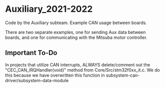 # Auxiliary_2021-2022
Code by the Auxiliary subteam.
Example CAN usage between boards.

There are two separate examples, one for sending Aux data between boards,
and one for communicating with the Mitsuba motor controller.

## Important To-Do
In projects that utilize CAN interrupts, ALWAYS delete/comment out the "CEC_CAN_IRQHandler(void)" method from Core/Src/stm32f0xx_it.c. 
We do this because we have overwritten this function in subsystem-can-driver/subsystem-data-module